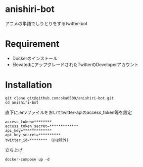 # anishiri-bot
アニメの単語でしりとりをするtwitter-bot

# Requirement
* Dockerのインストール
* ElevatedにアップグレードされたTwitterのDeveloperアカウント

# Installation
```
git clone git@github.com:oka0509/anishiri-bot.git
cd anishiri-bot
```
直下に.envファイルをおいてtwitter-apiのaccess_token等を設定
```
access_token=********
access_token_secret=*************
api_key=*************
api_key_secret=**********
twitter_id=********　(@は除外)
```
立ち上げ
```
docker-compose up -d
```

